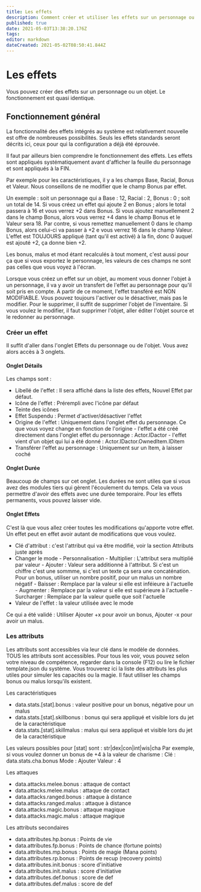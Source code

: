 ```yaml
---
title: Les effets
description: Comment créer et utiliser les effets sur un personnage ou un objet
published: true
date: 2021-05-03T13:38:20.176Z
tags: 
editor: markdown
dateCreated: 2021-05-02T08:50:41.844Z
---
```


# Les effets
Vous pouvez créer des effets sur un personnage ou un objet. Le fonctionnement est quasi identique.

## Fonctionnement général
La fonctionnalité des effets intégrés au système est relativement nouvelle est offre de nombreuses possibilités.
Seuls les effets standards seront décrits ici, ceux pour qui la configuration a déjà été éprouvée.

Il faut par ailleurs bien comprendre le fonctionnement des effets.
Les effets sont appliqués systématiquement avant d'afficher la feuille du personnage et sont appliqués à la FIN.

Par exemple pour les caractéristiques, il y a les champs Base, Racial, Bonus et Valeur.
Nous conseillons de ne modifier que le champ Bonus par effet.

Un exemple : soit un personnage qui a Base : 12, Racial : 2, Bonus : 0 ; soit un total de 14.
Si vous créez un effet qui ajoute 2 en Bonus ; alors le total passera à 16 et vous verrez +2 dans Bonus.
Si vous ajoutez manuellement 2 dans le champ Bonus, alors vous verrez +4 dans le champ Bonus et le Valeur sera 18.
Par contre, si vous remettez manuellement 0 dans le champ Bonus, alors celui-ci va passer à +2 e vous verrez 16 dans le champ Valeur. L'effet est TOUJOURS appliqué (tant qu'il est activé) à la fin, donc 0 auquel est ajouté +2, ça donne bien +2.

Les bonus, malus et mod étant recalculés à tout moment, c'est aussi pour ça que si vous exportez le personnage, les valeurs de ces champs ne sont pas celles que vous voyez à l'écran.

Lorsque vous créez un effet sur un objet, au moment vous donner l'objet à un personnage, il va y avoir un transfert de l'effet au personnage pour qu'il soit pris en compte.
A partir de ce moment, l'effet transféré est NON MODIFIABLE. Vous pouvez toujours l'activer ou le désactiver, mais pas le modifier.
Pour le supprimer, il suffit de supprimer l'objet de l'inventaire.
Si vous voulez le modifier, il faut supprimer l'objet, aller éditer l'objet source et le redonner au personnage.

### Créer un effet
Il suffit d'aller dans l'onglet Effets du personnage ou de l'objet. Vous avez alors accès à 3 onglets.

#### Onglet Détails
Les champs sont :
- Libellé de l'effet : Il sera affiché dans la liste des effets, Nouvel Effet par défaut.
- Icône de l'effet : Prérempli avec l'icône par défaut
- Teinte des icônes
- Effet Suspendu : Permet d'activer/désactiver l'effet
- Origine de l'effet : Uniquement dans l'onglet effet du personnage. Ce que vous voyez change en fonction de l'origine
		- l'effet a été créé directement dans l'onglet effet du personnage : Actor.IDactor
		- l'effet vient d'un objet qui lui a été donné : Actor.IDactor.OwnedItem.IDitem
 - Transférer l'effet au personnage : Uniquement sur un Item, à laisser coché

#### Onglet Durée
Beaucoup de champs sur cet onglet. Les durées ne sont utiles que si vous avez des modules tiers qui gèrent l'écoulement du temps.
Cela va vous permettre d'avoir des effets avec une durée temporaire.
Pour les effets permanents, vous pouvez laisser vide.


#### Onglet Effets
C'est là que vous allez créer toutes les modifications qu'apporte votre effet. Un effet peut en effet avoir autant de modifications que vous voulez.

- Clé d'attribut : c'est l'attribut qui va être modifié, voir la section Attributs juste après
-	Changer le mode
		-	Personnalisation
		-	Multiplier : L'attribut sera multiplié par valeur
		- Ajouter	: Valeur sera additionné à l'attribut. Si c'est un chiffre c'est une sommme, si c'est un texte ça sera une concaténation. Pour un bonus, utiliser un nombre positif, pour un malus un nombre négatif
		- Baisser : Remplace par la valeur si elle est inféieure à l'actuelle
		- Augmenter : Remplace par la valeur si elle est supérieure à l'actuelle
		- Surcharger : Remplace par la valeur quelle que soit l'actuelle
- Valeur de l'effet : la valeur utilisée avec le mode

Ce qui a été validé : Utiliser Ajouter +x pour avoir un bonus, Ajouter -x pour avoir un malus.

### Les attributs
Les attributs sont accessibles via leur clé dans le modèle de données.
TOUS les attributs sont accessibles. Pour tous les voir, vous pouvez selon votre niveau de compétence, regarder dans la console (F12) ou lire le fichier template.json du système.
Vous trouverez ici la liste des attributs les plus utiles pour simuler les capacités ou la magie.
Il faut utiliser les champs bonus ou malus lorsqu'ils existent.

Les caractéristiques
- data.stats.[stat].bonus : valeur positive pour un bonus, négative pour un malus
- data.stats.[stat].skillbonus : bonus qui sera appliqué et visible lors du jet de la caractéristique 
- data.stats.[stat].skillmalus : malus qui sera appliqué et visible lors du jet de la caractéristique 

Les valeurs possibles pour [stat] sont : str|dex|con|int|wis|cha
Par exemple, si vous voulez donner un bonus de +4 à la valeur de charisme : 
	Clé : data.stats.cha.bonus Mode : Ajouter Valeur : 4

Les attaques
- data.attacks.melee.bonus : attaque de contact
- data.attacks.melee.malus : attaque de contact
- data.attacks.ranged.bonus : attaque à distance
- data.attacks.ranged.malus : attaque à distance
- data.attacks.magic.bonus : attaque magique
- data.attacks.magic.malus : attaque magique

Les attributs secondaires
- data.attributes.hp.bonus : Points de vie
- data.attributes.fp.bonus : Points de chance (fortune points)
- data.attributes.mp.bonus : Points de magie (Mana points)
- data.attributes.rp.bonus : Points de recup (recovery points)
- data.attributes.init.bonus : score d'initiative
- data.attributes.init.malus : score d'initiative
- data.attributes.def.bonus : score de def
- data.attributes.def.malus : score de def

